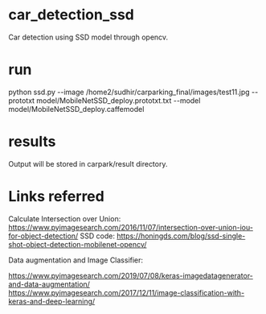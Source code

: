 # car_detection_ssd
Car detection using SSD model through opencv.

# run
python ssd.py --image /home2/sudhir/carparking_final/images/test11.jpg --prototxt model/MobileNetSSD_deploy.prototxt.txt --model model/MobileNetSSD_deploy.caffemodel

# results
Output will be stored in carpark/result directory.

# Links referred
Calculate Intersection over Union: https://www.pyimagesearch.com/2016/11/07/intersection-over-union-iou-for-object-detection/
SSD code: https://honingds.com/blog/ssd-single-shot-object-detection-mobilenet-opencv/

Data augmentation and Image Classifier:

https://www.pyimagesearch.com/2019/07/08/keras-imagedatagenerator-and-data-augmentation/
https://www.pyimagesearch.com/2017/12/11/image-classification-with-keras-and-deep-learning/
